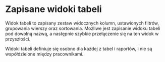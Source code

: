 # Zapisane widoki tabeli

Widok tabeli to zapisany zestaw widocznych kolumn, ustawionych filtrów, grupowania wierszy oraz sortowania.
Możliwe jest zapisanie widoku tabeli pod dowolną nazwą, a następnie szybkie przełączenie się na ten widok
w przyszłości.

Widoki tabeli definiuje się osobno dla każdej z tabel i raportów, i nie są współdzielone między
pracownikami.
